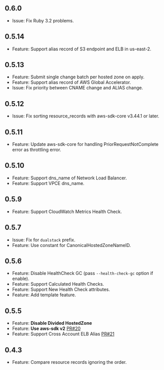 ## 0.6.0
- Issue: Fix Ruby 3.2 problems.

## 0.5.14
- Feature: Support alias record of S3 endpoint and ELB in us-east-2.

## 0.5.13
- Feature: Submit single change batch per hosted zone on apply.
- Feature: Support alias record of AWS Global Accelerator.
- Issue: Fix priority between CNAME change and ALIAS change.

## 0.5.12
- Issue: Fix sorting resource\_records with aws-sdk-core v3.44.1 or later.

## 0.5.11
- Feature: Update aws-sdk-core for handling PriorRequestNotComplete error as throttling error.

## 0.5.10
- Feature: Support dns\_name of Network Load Balancer.
- Feature: Support VPCE dns\_name.

## 0.5.9
- Feature: Support CloudWatch Metrics Health Check.

## 0.5.7
- Issue: Fix for `dualstack` prefix.
- Feature: Use constant for CanonicalHostedZoneNameID.

## 0.5.6
- Feature: Disable HealthCheck GC (pass `--health-check-gc` option if enable).
- Feature: Support Calculated Health Checks.
- Feature: Support New Health Check attributes.
- Feature: Add template feature.

## 0.5.5
- Feature: **Disable Divided HostedZone**
- Feature: **Use aws-sdk v2** [PR#20](https://github.com/winebarrel/roadworker/pull/20)
- Feature: Support Cross Account ELB Alias [PR#21](https://github.com/winebarrel/roadworker/pull/21)

## 0.4.3
- Feature: Compare resource records ignoring the order.
